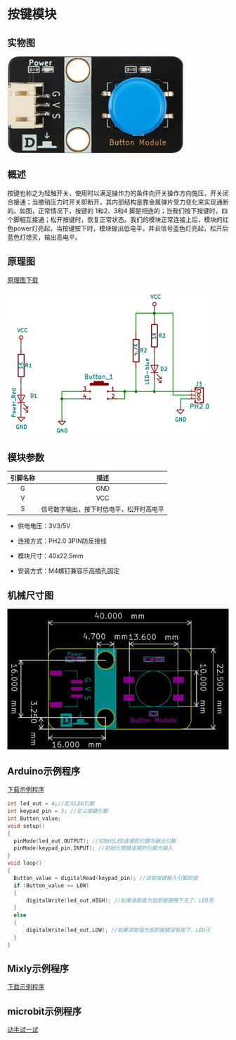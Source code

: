# 按键模块

## 实物图

![原理图](button_module/button_module.png)

##  概述

​        按键也称之为轻触开关，使用时以满足操作力的条件向开关操作方向施压，开关闭合接通；当撤销压力时开关即断开，其内部结构是靠金属弹片受力变化来实现通断的。如图，正常情况下，按键的 1和2、3和4 脚是相连的；当我们按下按键时，四个脚相互接通；松开按键时，恢复正常状态。
​        我们的模块正常连接上后，模块的红色power灯亮起，当按键按下时，模块输出低电平，并且信号蓝色灯亮起，松开后蓝色灯熄灭，输出高电平。

## 原理图

[原理图下载](button_module/button_module_schematic.pdf)

![原理图](button_module/button_module_schematic.png)

## 模块参数

| 引脚名称 |                   描述                   |
| :------: | :--------------------------------------: |
|    G     |                   GND                    |
|    V     |                   VCC                    |
|    S     | 信号数字输出，按下时低电平，松开时高电平 |

- 供电电压：3V3/5V

- 连接方式：PH2.0 3PIN防反接线

- 模块尺寸：40x22.5mm

- 安装方式：M4螺钉兼容乐高插孔固定

## 机械尺寸图

![机械尺寸图](button_module/button_assembly.png)

## Arduino示例程序

[下载示例程序](button_module/button_module.zip)

```c
int led_out = 4;//定义LED引脚
int keypad_pin = 3; //定义按键引脚
int Button_value;
void setup()
{
  pinMode(led_out,OUTPUT); //初始化LED连接的引脚为输出引脚
  pinMode(keypad_pin,INPUT); //初始化按键连接的引脚为输入
}
void loop()
{
  Button_value = digitalRead(keypad_pin); //读取按键输入引脚的值
  if (Button_value == LOW) 
  {
      digitalWrite(led_out,HIGH); //如果读取值为低即按键按下去了，LED亮
  }
  else
  {
      digitalWrite(led_out,LOW); //如果读取值为低即按键没有按下，LED灭
  }
}
```
## Mixly示例程序

[下载示例程序](button_module/Button_Mixly_demo.zip)

## microbit示例程序

<a href="https://makecode.microbit.org/_bHkRLAeXDeMo" target="_blank">动手试一试</a>